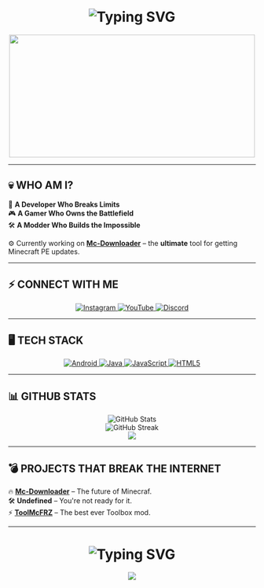 <h1 align="center">
  <br>  
  <img src="https://readme-typing-svg.demolab.com?font=Fira+Code&size=30&pause=1000&color=F7B93E&center=true&vCenter=true&multiline=true&width=600&height=100&lines=FARIZ+MCPE;Modder+|+Gamer+|+Programmer" alt="Typing SVG" />
</h1>

<p align="center">
  <img src="https://media.tenor.com/XNcW2TNiKp8AAAAC/hacker-hacking.gif" width="500" height="250">
</p>

---

## 💀 WHO AM I?  

🚀 **A Developer Who Breaks Limits**  
🎮 **A Gamer Who Owns the Battlefield**  
🛠 **A Modder Who Builds the Impossible**  

⚙️ Currently working on **[Mc-Downloader](https://github.com/farizmcpe/Mc-Downloader)** – the **ultimate** tool for getting Minecraft PE updates.  

---

## ⚡ CONNECT WITH ME  
<p align="center">
  <a href="https://instagram.com/fariz_mcpe_yt" target="_blank">
    <img src="https://img.shields.io/badge/Instagram-%23E4405F.svg?style=for-the-badge&logo=instagram&logoColor=white" alt="Instagram">
  </a>
  <a href="https://www.youtube.com/c/farizmcpe" target="_blank">
    <img src="https://img.shields.io/badge/YouTube-%23FF0000.svg?style=for-the-badge&logo=youtube&logoColor=white" alt="YouTube">
  </a>
  <a href="https://dsc.gg/toolmcfrz" target="_blank">
    <img src="https://img.shields.io/badge/Discord-%237289DA.svg?style=for-the-badge&logo=discord&logoColor=white" alt="Discord">
  </a>
</p>

---

## 🖥️ TECH STACK  
<p align="center">
  <a href="https://developer.android.com" target="_blank">
    <img src="https://img.shields.io/badge/Android-3DDC84?style=for-the-badge&logo=android&logoColor=white" alt="Android">
  </a>
  <a href="https://www.java.com" target="_blank">
    <img src="https://img.shields.io/badge/Java-ED8B00?style=for-the-badge&logo=openjdk&logoColor=white" alt="Java">
  </a>
  <a href="https://developer.mozilla.org/en-US/docs/Web/JavaScript" target="_blank">
    <img src="https://img.shields.io/badge/JavaScript-F7DF1E?style=for-the-badge&logo=javascript&logoColor=black" alt="JavaScript">
  </a>
  <a href="https://www.w3.org/html/" target="_blank">
    <img src="https://img.shields.io/badge/HTML5-E34F26?style=for-the-badge&logo=html5&logoColor=white" alt="HTML5">
  </a>
</p>

---

## 📊 GITHUB STATS  
<p align="center">
  <img src="https://github-readme-stats.vercel.app/api?username=farizmcpe&show_icons=true&theme=radical&hide_border=true" alt="GitHub Stats">
  <br>
  <img src="https://github-readme-streak-stats.herokuapp.com/?user=farizmcpe&theme=radical&hide_border=true" alt="GitHub Streak">
  <br>
  <img src="https://github-profile-summary-cards.vercel.app/api/cards/profile-details?username=farizmcpe&theme=radical">
</p>

---

## 💣 PROJECTS THAT BREAK THE INTERNET  
🔥 **[Mc-Downloader](https://github.com/farizmcpe/Mc-Downloader)** – The future of Minecraf.  
🛠 **Undefined** – You're not ready for it.  
⚡ **[ToolMcFRZ](https://github.com/farizmcpe/ToolMcFRZ)** – The best ever Toolbox mod.  

---

<h1 align="center">
  <img src="https://readme-typing-svg.demolab.com?font=Fira+Code&size=24&pause=1000&color=FF5733&center=true&vCenter=true&multiline=true&width=600&height=100&lines=THERE+ARE+NO+LIMITS;ONLY+WHAT+YOU+CREATE" alt="Typing SVG" />
</h1>

<p align="center">
  <img src="https://media.tenor.com/Ys7zw_8gWigAAAAC/explosion.gif">
</p>
